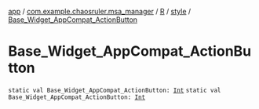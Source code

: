 [app](../../../index.md) / [com.example.chaosruler.msa_manager](../../index.md) / [R](../index.md) / [style](index.md) / [Base_Widget_AppCompat_ActionButton](.)

# Base_Widget_AppCompat_ActionButton

`static val Base_Widget_AppCompat_ActionButton: `[`Int`](https://kotlinlang.org/api/latest/jvm/stdlib/kotlin/-int/index.html)
`static val Base_Widget_AppCompat_ActionButton: `[`Int`](https://kotlinlang.org/api/latest/jvm/stdlib/kotlin/-int/index.html)
